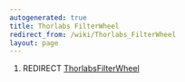 ```yaml
---
autogenerated: true
title: Thorlabs FilterWheel
redirect_from: /wiki/Thorlabs_FilterWheel
layout: page
---
```


1.  REDIRECT [ThorlabsFilterWheel](ThorlabsFilterWheel "wikilink")
